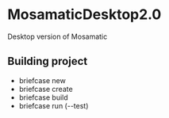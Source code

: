# MosamaticDesktop2.0
Desktop version of Mosamatic

## Building project
- briefcase new
- briefcase create
- briefcase build
- briefcase run (--test)